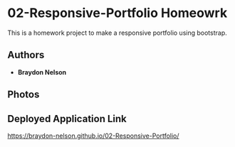 # 02-Responsive-Portfolio Homeowrk

This is a homework project to make a responsive portfolio using bootstrap.

## Authors

* **Braydon Nelson** 

## Photos

## Deployed Application Link

https://braydon-nelson.github.io/02-Responsive-Portfolio/

